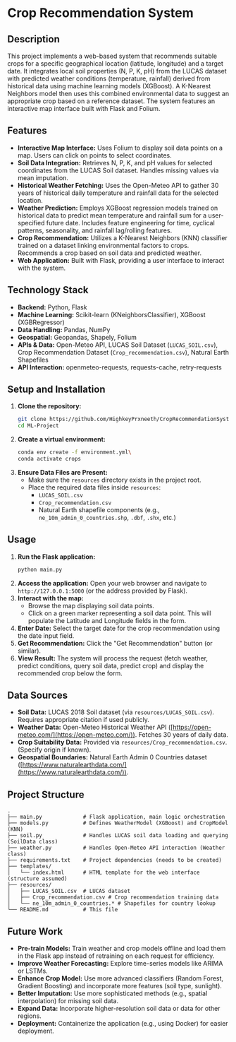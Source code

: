 # Crop Recommendation System

## Description

This project implements a web-based system that recommends suitable crops for a specific geographical location (latitude, longitude) and a target date. It integrates local soil properties (N, P, K, pH) from the LUCAS dataset with predicted weather conditions (temperature, rainfall) derived from historical data using machine learning models (XGBoost). A K-Nearest Neighbors model then uses this combined environmental data to suggest an appropriate crop based on a reference dataset. The system features an interactive map interface built with Flask and Folium.

## Features

*   **Interactive Map Interface:** Uses Folium to display soil data points on a map. Users can click on points to select coordinates.
*   **Soil Data Integration:** Retrieves N, P, K, and pH values for selected coordinates from the LUCAS Soil dataset. Handles missing values via mean imputation.
*   **Historical Weather Fetching:** Uses the Open-Meteo API to gather 30 years of historical daily temperature and rainfall data for the selected location.
*   **Weather Prediction:** Employs XGBoost regression models trained on historical data to predict mean temperature and rainfall sum for a user-specified future date. Includes feature engineering for time, cyclical patterns, seasonality, and rainfall lag/rolling features.
*   **Crop Recommendation:** Utilizes a K-Nearest Neighbors (KNN) classifier trained on a dataset linking environmental factors to crops. Recommends a crop based on soil data and predicted weather.
*   **Web Application:** Built with Flask, providing a user interface to interact with the system.

## Technology Stack

*   **Backend:** Python, Flask
*   **Machine Learning:** Scikit-learn (KNeighborsClassifier), XGBoost (XGBRegressor)
*   **Data Handling:** Pandas, NumPy
*   **Geospatial:** Geopandas, Shapely, Folium
*   **APIs & Data:** Open-Meteo API, LUCAS Soil Dataset (`LUCAS_SOIL.csv`), Crop Recommendation Dataset (`Crop_recommendation.csv`), Natural Earth Shapefiles
*   **API Interaction:** openmeteo-requests, requests-cache, retry-requests

## Setup and Installation

1.  **Clone the repository:**
    ```bash
    git clone https://github.com/HighkeyPrxneeth/CropRecommendationSystem.git
    cd ML-Project
    ```
2.  **Create a virtual environment:**
    ```bash
    conda env create -f environment.yml\
    conda activate crops
    ```
3.  **Ensure Data Files are Present:**
    *   Make sure the `resources` directory exists in the project root.
    *   Place the required data files inside `resources`:
        *   `LUCAS_SOIL.csv`
        *   `Crop_recommendation.csv`
        *   Natural Earth shapefile components (e.g., `ne_10m_admin_0_countries.shp`, `.dbf`, `.shx`, etc.)

## Usage

1.  **Run the Flask application:**
    ```bash
    python main.py
    ```
2.  **Access the application:** Open your web browser and navigate to `http://127.0.0.1:5000` (or the address provided by Flask).
3.  **Interact with the map:**
    *   Browse the map displaying soil data points.
    *   Click on a green marker representing a soil data point. This will populate the Latitude and Longitude fields in the form.
4.  **Enter Date:** Select the target date for the crop recommendation using the date input field.
5.  **Get Recommendation:** Click the "Get Recommendation" button (or similar).
6.  **View Result:** The system will process the request (fetch weather, predict conditions, query soil data, predict crop) and display the recommended crop below the form.

## Data Sources

*   **Soil Data:** LUCAS 2018 Soil dataset (via `resources/LUCAS_SOIL.csv`). Requires appropriate citation if used publicly.
*   **Weather Data:** Open-Meteo Historical Weather API ([https://open-meteo.com/](https://open-meteo.com/)). Fetches 30 years of daily data.
*   **Crop Suitability Data:** Provided via `resources/Crop_recommendation.csv`. (Specify origin if known).
*   **Geospatial Boundaries:** Natural Earth Admin 0 Countries dataset ([https://www.naturalearthdata.com/](https://www.naturalearthdata.com/)).

## Project Structure

```
.
├── main.py             # Flask application, main logic orchestration
├── models.py           # Defines WeatherModel (XGBoost) and CropModel (KNN)
├── soil.py             # Handles LUCAS soil data loading and querying (SoilData class)
├── weather.py          # Handles Open-Meteo API interaction (Weather class)
├── requirements.txt    # Project dependencies (needs to be created)
├── templates/
│   └── index.html      # HTML template for the web interface (structure assumed)
├── resources/
│   ├── LUCAS_SOIL.csv  # LUCAS dataset
│   ├── Crop_recommendation.csv # Crop recommendation training data
│   └── ne_10m_admin_0_countries.* # Shapefiles for country lookup
└── README.md           # This file
```

## Future Work

*   **Pre-train Models:** Train weather and crop models offline and load them in the Flask app instead of retraining on each request for efficiency.
*   **Improve Weather Forecasting:** Explore time-series models like ARIMA or LSTMs.
*   **Enhance Crop Model:** Use more advanced classifiers (Random Forest, Gradient Boosting) and incorporate more features (soil type, sunlight).
*   **Better Imputation:** Use more sophisticated methods (e.g., spatial interpolation) for missing soil data.
*   **Expand Data:** Incorporate higher-resolution soil data or data for other regions.
*   **Deployment:** Containerize the application (e.g., using Docker) for easier deployment.
